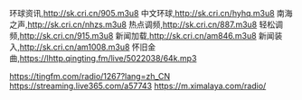 环球资讯,http://sk.cri.cn/905.m3u8
中文环球,http://sk.cri.cn/hyhq.m3u8
南海之声,http://sk.cri.cn/nhzs.m3u8
热点调频,http://sk.cri.cn/887.m3u8
轻松调频,http://sk.cri.cn/915.m3u8
新闻加载,http://sk.cri.cn/am846.m3u8
新闻装入,http://sk.cri.cn/am1008.m3u8
怀旧金曲,https://lhttp.qingting.fm/live/5022038/64k.mp3

https://tingfm.com/radio/1267?lang=zh_CN
https://streaming.live365.com/a57743
https://m.ximalaya.com/radio/